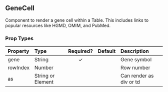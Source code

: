 GeneCell
------------

Component to render a gene cell within a Table.  This includes links to popular resources like HGMD, OMIM, and PubMed.

### Prop Types

| Property | Type | Required? | Default | Description |
|:---|:---|:---:|:---|:---|
| gene | String | ✓ |  | Gene symbol |
| rowIndex | Number |  |  | Row number |
| as | String or Element |  |  | Can render as div or td |
